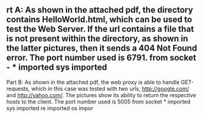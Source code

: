 rt A:
As shown in the attached pdf, the directory contains HelloWorld.html, which can be used to test the Web Server. If the url contains a file that is not present within the directory, as shown in the latter pictures, then it sends a 404 Not Found error. The port number used is 6791.
from socket - * imported
sys imported
------
Part B:
As shown in the attached pdf, the web proxy is able to handle GET-requests, which in this case was tested with two urls, http://google.com/ and http://yahoo.com/. The pictures show its ability to return the respective hosts to the client. The port number used is 5005
from socket  * imported
sys imported
re imported
os impor
